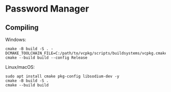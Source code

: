 # Password Manager

## Compiling
Windows:
```
cmake -B build -S . -DCMAKE_TOOLCHAIN_FILE=C:/path/to/vcpkg/scripts/buildsystems/vcpkg.cmake
cmake --build build --config Release
```
Linux/macOS:
```
sudo apt install cmake pkg-config libsodium-dev -y
cmake -B build -S .
cmake --build build
```